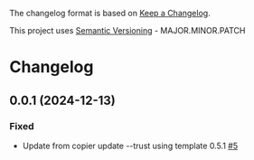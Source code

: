 The changelog format is based on [Keep a Changelog](https://keepachangelog.com/en/1.0.0/).

This project uses [Semantic Versioning](https://semver.org/) - MAJOR.MINOR.PATCH

# Changelog

## 0.0.1 (2024-12-13)


### Fixed

- Update from copier update --trust using template 0.5.1 [#5](https://github.com/salt-extensions/saltext-cassandra/issues/5)
